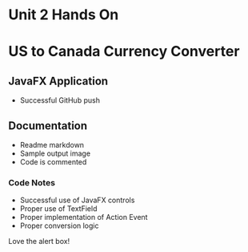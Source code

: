 # Unit 2 Hands On
# US to Canada Currency Converter
## JavaFX Application

- Successful GitHub push

## Documentation

- Readme markdown
- Sample output image
- Code is commented

### Code Notes

- Successful use of JavaFX controls
- Proper use of TextField
- Proper implementation of Action Event
- Proper conversion logic


Love the alert box!
